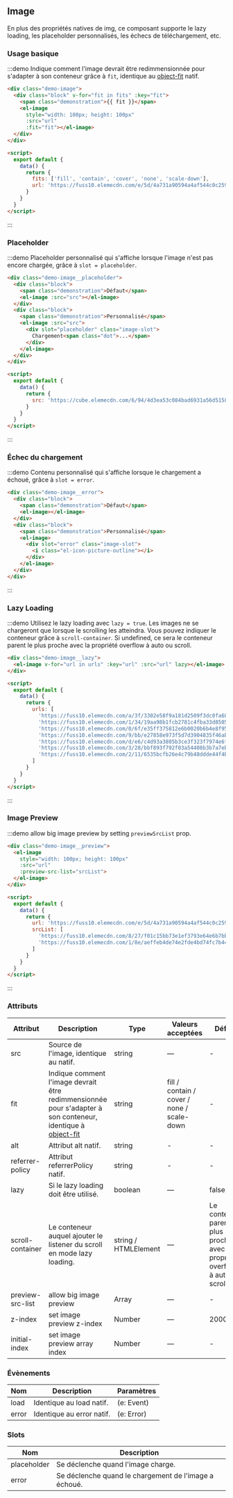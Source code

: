 ## Image

En plus des propriétés natives de img, ce composant supporte le lazy loading, les placeholder personnalisés, les échecs de téléchargement, etc.

### Usage basique

:::demo Indique comment l'image devrait être redimmensionnée pour s'adapter à son conteneur grâce à `fit`, identique au [object-fit](https://developer.mozilla.org/en-US/docs/Web/CSS/object-fit) natif.
```html
<div class="demo-image">
  <div class="block" v-for="fit in fits" :key="fit">
    <span class="demonstration">{{ fit }}</span>
    <el-image
      style="width: 100px; height: 100px"
      :src="url"
      :fit="fit"></el-image>
  </div>
</div>

<script>
  export default {
    data() {
      return {
        fits: ['fill', 'contain', 'cover', 'none', 'scale-down'],
        url: 'https://fuss10.elemecdn.com/e/5d/4a731a90594a4af544c0c25941171jpeg.jpeg'
      }
    }
  }
</script>
```
:::

### Placeholder

:::demo Placeholder personnalisé qui s'affiche lorsque l'image n'est pas encore chargée, grâce à `slot = placeholder`.
```html
<div class="demo-image__placeholder">
  <div class="block">
    <span class="demonstration">Défaut</span>
    <el-image :src="src"></el-image>
  </div>
  <div class="block">
    <span class="demonstration">Personnalisé</span>
    <el-image :src="src">
      <div slot="placeholder" class="image-slot">
        Chargement<span class="dot">...</span>
      </div>
    </el-image>
  </div>
</div>

<script>
  export default {
    data() {
      return {
        src: 'https://cube.elemecdn.com/6/94/4d3ea53c084bad6931a56d5158a48jpeg.jpeg'
      }
    }
  }
</script>
```
:::

### Échec du chargement

:::demo Contenu personnalisé qui s'affiche lorsque le chargement a échoué, grâce à `slot = error`.
```html
<div class="demo-image__error">
  <div class="block">
    <span class="demonstration">Défaut</span>
    <el-image></el-image>
  </div>
  <div class="block">
    <span class="demonstration">Personnalisé</span>
    <el-image>
      <div slot="error" class="image-slot">
        <i class="el-icon-picture-outline"></i>
      </div>
    </el-image>
  </div>
</div>
```
:::

### Lazy Loading

:::demo Utilisez le lazy loading avec `lazy = true`. Les images ne se chargeront que lorsque le scrolling les atteindra. Vous pouvez indiquer le conteneur grâce à `scroll-container`. Si undefined, ce sera le conteneur parent le plus proche avec la propriété overflow à auto ou scroll.
```html
<div class="demo-image__lazy">
  <el-image v-for="url in urls" :key="url" :src="url" lazy></el-image>
</div>

<script>
  export default {
    data() {
      return {
        urls: [
          'https://fuss10.elemecdn.com/a/3f/3302e58f9a181d2509f3dc0fa68b0jpeg.jpeg',
          'https://fuss10.elemecdn.com/1/34/19aa98b1fcb2781c4fba33d850549jpeg.jpeg',
          'https://fuss10.elemecdn.com/0/6f/e35ff375812e6b0020b6b4e8f9583jpeg.jpeg',
          'https://fuss10.elemecdn.com/9/bb/e27858e973f5d7d3904835f46abbdjpeg.jpeg',
          'https://fuss10.elemecdn.com/d/e6/c4d93a3805b3ce3f323f7974e6f78jpeg.jpeg',
          'https://fuss10.elemecdn.com/3/28/bbf893f792f03a54408b3b7a7ebf0jpeg.jpeg',
          'https://fuss10.elemecdn.com/2/11/6535bcfb26e4c79b48ddde44f4b6fjpeg.jpeg'
        ]
      }
    }
  }
</script>
```
:::

### Image Preview

:::demo allow big image preview by setting `previewSrcList` prop.
```html
<div class="demo-image__preview">
  <el-image 
    style="width: 100px; height: 100px"
    :src="url" 
    :preview-src-list="srcList">
  </el-image>
</div>

<script>
  export default {
    data() {
      return {
        url: 'https://fuss10.elemecdn.com/e/5d/4a731a90594a4af544c0c25941171jpeg.jpeg',
        srcList: [
          'https://fuss10.elemecdn.com/8/27/f01c15bb73e1ef3793e64e6b7bbccjpeg.jpeg',
          'https://fuss10.elemecdn.com/1/8e/aeffeb4de74e2fde4bd74fc7b4486jpeg.jpeg'
        ]
      }
    }
  }
</script>
```
:::

### Attributs
| Attribut | Description | Type  | Valeurs acceptées | Défaut   |
|---------- |-------- |---------- |-------------  |-------- |
| src | Source de l'image, identique au natif. | string | — | - |
| fit | Indique comment l'image devrait être redimmensionnée pour s'adapter à son conteneur, identique à [object-fit](https://developer.mozilla.org/en-US/docs/Web/CSS/object-fit) | string | fill / contain / cover / none / scale-down | - |
| alt | Attribut alt natif.| string | - | - |
| referrer-policy | Attribut referrerPolicy natif.| string | - | - |
| lazy | Si le lazy loading doit être utilisé. | boolean | — | false |
| scroll-container | Le conteneur auquel ajouter le listener du scroll en mode lazy loading. | string / HTMLElement | — | Le conteneur parent le plus proche avec la propriété overflow à auto ou scroll. |
| preview-src-list | allow big image preview | Array | — | - |
| z-index | set image preview z-index | Number | — | 2000 |
| initial-index | set image preview array index | Number | — | - |

### Évènements
| Nom | Description | Paramètres |
|---------- |-------- |---------- |
| load | Identique au load natif. | (e: Event) |
| error | Identique au error natif. | (e: Error) |

### Slots
| Nom | Description |
|---------|-------------|
| placeholder | Se déclenche quand l'image charge. |
| error | Se déclenche quand le chargement de l'image a échoué. |
